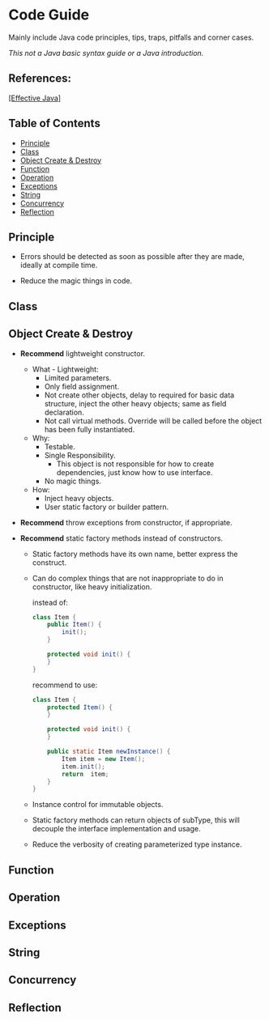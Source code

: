 # Code Guide

Mainly include Java code principles, tips, traps, pitfalls and corner cases.

*This not a Java basic syntax guide or a Java introduction.*

## References:

[[Effective Java]](http://book.douban.com/subject/1246129/)

## Table of Contents

* [Principle](#principle)
* [Class](#class)
* [Object Create & Destroy](#object-create--destroy)
* [Function](#function)
* [Operation](#operation)
* [Exceptions](#exceptions)
* [String](#string)
* [Concurrency](#concurrency)
* [Reflection](#reflection)

## Principle

* Errors should be detected as soon as possible after they are made, ideally at compile time.

* Reduce the magic things in code.

## Class

## Object Create & Destroy

* **Recommend** lightweight constructor.
    * What - Lightweight:
        * Limited parameters.
        * Only field assignment.
        * Not create other objects, delay to required for basic data structure, inject the other heavy objects; same as field declaration.
        * Not call virtual methods. Override will be called before the object has been fully instantiated.
    * Why:
        * Testable.
        * Single Responsibility.
            * This object is not responsible for how to create dependencies, just know how to use interface.
        * No magic things.
    * How:
        * Inject heavy objects.
        * User static factory or builder pattern.

* **Recommend** throw exceptions from constructor, if appropriate.

* **Recommend** static factory methods instead of constructors.
    * Static factory methods have its own name, better express the construct.
    * Can do complex things that are not inappropriate to do in constructor, like heavy initialization.

        instead of:

        ```Java
        class Item {
            public Item() {
                init();
            }

            protected void init() {
            }
        }
        ```

        recommend to use:

        ```Java
        class Item {
            protected Item() {
            }

            protected void init() {
            }

            public static Item newInstance() {
                Item item = new Item();
                item.init();
                return  item;
            }
        }
        ```

    * Instance control for immutable objects.
    * Static factory methods can return objects of subType, this will decouple the interface implementation and usage.
    * Reduce the verbosity of creating parameterized type instance.

## Function

## Operation

## Exceptions

## String

## Concurrency

## Reflection
